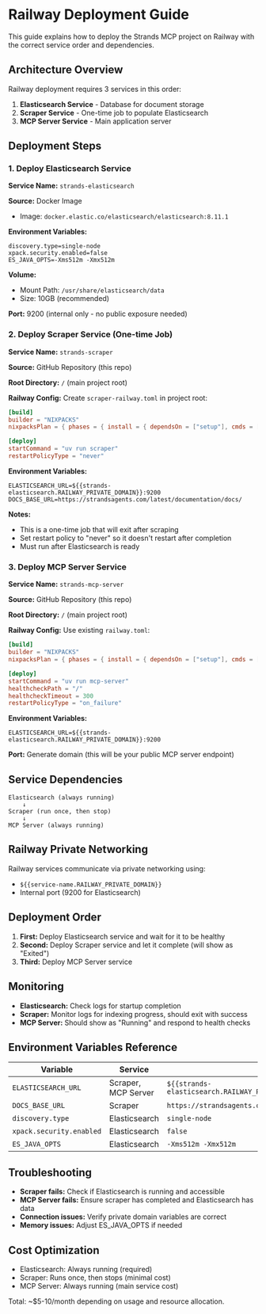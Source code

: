 # Railway Deployment Guide

This guide explains how to deploy the Strands MCP project on Railway with the correct service order and dependencies.

## Architecture Overview

Railway deployment requires 3 services in this order:
1. **Elasticsearch Service** - Database for document storage
2. **Scraper Service** - One-time job to populate Elasticsearch
3. **MCP Server Service** - Main application server

## Deployment Steps

### 1. Deploy Elasticsearch Service

**Service Name:** `strands-elasticsearch`

**Source:** Docker Image
- Image: `docker.elastic.co/elasticsearch/elasticsearch:8.11.1`

**Environment Variables:**
```
discovery.type=single-node
xpack.security.enabled=false
ES_JAVA_OPTS=-Xms512m -Xmx512m
```

**Volume:**
- Mount Path: `/usr/share/elasticsearch/data`
- Size: 10GB (recommended)

**Port:** 9200 (internal only - no public exposure needed)

### 2. Deploy Scraper Service (One-time Job)

**Service Name:** `strands-scraper`

**Source:** GitHub Repository (this repo)

**Root Directory:** `/` (main project root)

**Railway Config:** Create `scraper-railway.toml` in project root:
```toml
[build]
builder = "NIXPACKS"
nixpacksPlan = { phases = { install = { dependsOn = ["setup"], cmds = ["curl -LsSf https://astral.sh/uv/install.sh | sh", "uv sync"] } } }

[deploy]
startCommand = "uv run scraper"
restartPolicyType = "never"
```

**Environment Variables:**
```
ELASTICSEARCH_URL=${{strands-elasticsearch.RAILWAY_PRIVATE_DOMAIN}}:9200
DOCS_BASE_URL=https://strandsagents.com/latest/documentation/docs/
```

**Notes:**
- This is a one-time job that will exit after scraping
- Set restart policy to "never" so it doesn't restart after completion
- Must run after Elasticsearch is ready

### 3. Deploy MCP Server Service

**Service Name:** `strands-mcp-server`

**Source:** GitHub Repository (this repo)

**Root Directory:** `/` (main project root)

**Railway Config:** Use existing `railway.toml`:
```toml
[build]
builder = "NIXPACKS"
nixpacksPlan = { phases = { install = { dependsOn = ["setup"], cmds = ["curl -LsSf https://astral.sh/uv/install.sh | sh", "uv sync"] } } }

[deploy]
startCommand = "uv run mcp-server"
healthcheckPath = "/"
healthcheckTimeout = 300
restartPolicyType = "on_failure"
```

**Environment Variables:**
```
ELASTICSEARCH_URL=${{strands-elasticsearch.RAILWAY_PRIVATE_DOMAIN}}:9200
```

**Port:** Generate domain (this will be your public MCP server endpoint)

## Service Dependencies

```
Elasticsearch (always running)
    ↓
Scraper (run once, then stop)
    ↓
MCP Server (always running)
```

## Railway Private Networking

Railway services communicate via private networking using:
- `${{service-name.RAILWAY_PRIVATE_DOMAIN}}`
- Internal port (9200 for Elasticsearch)

## Deployment Order

1. **First:** Deploy Elasticsearch service and wait for it to be healthy
2. **Second:** Deploy Scraper service and let it complete (will show as "Exited")
3. **Third:** Deploy MCP Server service

## Monitoring

- **Elasticsearch:** Check logs for startup completion
- **Scraper:** Monitor logs for indexing progress, should exit with success
- **MCP Server:** Should show as "Running" and respond to health checks

## Environment Variables Reference

| Variable | Service | Value |
|----------|---------|-------|
| `ELASTICSEARCH_URL` | Scraper, MCP Server | `${{strands-elasticsearch.RAILWAY_PRIVATE_DOMAIN}}:9200` |
| `DOCS_BASE_URL` | Scraper | `https://strandsagents.com/latest/documentation/docs/` |
| `discovery.type` | Elasticsearch | `single-node` |
| `xpack.security.enabled` | Elasticsearch | `false` |
| `ES_JAVA_OPTS` | Elasticsearch | `-Xms512m -Xmx512m` |

## Troubleshooting

- **Scraper fails:** Check if Elasticsearch is running and accessible
- **MCP Server fails:** Ensure scraper has completed and Elasticsearch has data
- **Connection issues:** Verify private domain variables are correct
- **Memory issues:** Adjust ES_JAVA_OPTS if needed

## Cost Optimization

- Elasticsearch: Always running (required)
- Scraper: Runs once, then stops (minimal cost)
- MCP Server: Always running (main service cost)

Total: ~$5-10/month depending on usage and resource allocation.
